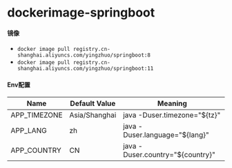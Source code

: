 # dockerimage-springboot

#### 镜像

* `docker image pull registry.cn-shanghai.aliyuncs.com/yingzhuo/springboot:8`
* `docker image pull registry.cn-shanghai.aliyuncs.com/yingzhuo/springboot:11`

#### Env配置

Name                       | Default Value                  | Meaning
---------------------------|--------------------------------|---------------------------------------------------------------------
APP_TIMEZONE               | Asia/Shanghai                  | java -Duser.timezone="${tz}"
APP_LANG                   | zh                             | java -Duser.language="${lang}"
APP_COUNTRY                | CN                             | java -Duser.country="${country}"
